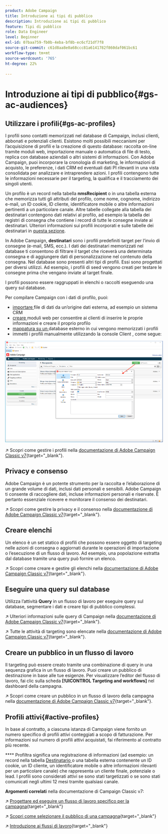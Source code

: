 ```yaml
---
product: Adobe Campaign
title: Introduzione ai tipi di pubblico
description: Introduzione ai tipi di pubblico
feature: Tipi di pubblico
role: Data Engineer
level: Beginner
exl-id: 07baa759-fb0b-4eba-bf8b-ec6cf21df7f8
source-git-commit: c61d8aa8e0a68ccc81a6141782f860daf061bc61
workflow-type: tm+mt
source-wordcount: '765'
ht-degree: 22%

---
```


# Introduzione ai tipi di pubblico{#gs-ac-audiences}

## Utilizzare i profili{#gs-ac-profiles}

I profili sono contatti memorizzati nel database di Campaign, inclusi clienti, abbonati e potenziali clienti. Esistono molti possibili meccanismi per l’acquisizione di profili e la creazione di questo database: raccolta on-line tramite moduli web, importazione manuale o automatica di file di testo, replica con database aziendali o altri sistemi di informazioni. Con Adobe Campaign, puoi incorporare la cronologia di marketing, le informazioni di acquisto, le preferenze, i dati CRM ed eventuali dati PI rilevanti in una vista consolidata per analizzare e intraprendere azioni. I profili contengono tutte le informazioni necessarie per il targeting, la qualifica e il tracciamento dei singoli utenti.

Un profilo è un record nella tabella **nmsRecipient** o in una tabella esterna che memorizza tutti gli attributi del profilo, come nome, cognome, indirizzo e-mail, un ID cookie, ID cliente, identificatore mobile o altre informazioni pertinenti a un particolare canale. Altre tabelle collegate alla tabella dei destinatari contengono dati relativi al profilo, ad esempio la tabella dei registri di consegna che contiene i record di tutte le consegne inviate ai destinatari. Ulteriori informazioni sui profili incorporati e sulle tabelle dei destinatari in [questa sezione](../dev/datamodel.md#ootb-profiles).

In Adobe Campaign, **destinatari** sono i profili predefiniti target per l’invio di consegne (e-mail, SMS, ecc.). I dati dei destinatari memorizzati nel database ti consentono di filtrare il target che riceverà una determinata consegna e di aggiungere dati di personalizzazione nel contenuto della consegna. Nel database sono presenti altri tipi di profili. Essi sono progettati per diversi utilizzi. Ad esempio, i profili di seed vengono creati per testare le consegne prima che vengano inviate al target finale.

I profili possono essere raggruppati in elenchi o raccolti eseguendo una query sul database.


Per compilare Campaign con i dati di profilo, puoi:

* [importare ](import.md) file di dati da un’origine dati esterna, ad esempio un sistema CRM
* [creare ](../dev/webapps.md) moduli web per consentire ai clienti di inserire le proprie informazioni e creare il proprio profilo
* [mappatura su un ](../connect/fda.md) database esterno in cui vengono memorizzati i profili
* immetti i profili manualmente utilizzando la console Client , come segue:

![](assets/create-profile.png)


↗️ Scopri come gestire i profili nella [documentazione di Adobe Campaign Classic v7](https://experienceleague.adobe.com/docs/campaign-classic/using/getting-started/profile-management/about-profiles.html){target=&quot;_blank&quot;}.


## Privacy e consenso

Adobe Campaign è un potente strumento per la raccolta e l’elaborazione di un grande volume di dati, inclusi dati personali e sensibili.  Adobe Campaign ti consente di raccogliere dati, incluse informazioni personali e riservate. È pertanto essenziale ricevere e monitorare il consenso dei destinatari.

↗️ Scopri come gestire la privacy e il consenso nella [documentazione di Adobe Campaign Classic v7](https://experienceleague.adobe.com/docs/campaign-classic/using/getting-started/privacy/privacy-and-recommendations.html){target=&quot;_blank&quot;}.

## Creare elenchi

Un elenco è un set statico di profili che possono essere oggetto di targeting nelle azioni di consegna o aggiornati durante le operazioni di importazione o l’esecuzione di un flusso di lavoro. Ad esempio, una popolazione estratta dal database tramite una query può fornire un elenco.

↗️ Scopri come creare e gestire gli elenchi nella [documentazione di Adobe Campaign Classic v7](https://experienceleague.adobe.com/docs/campaign-classic/using/getting-started/profile-management/creating-and-managing-lists.html){target=&quot;_blank&quot;}.

## Eseguire una query sul database

Utilizza l’attività **Query** in un flusso di lavoro per eseguire query sul database, segmentare i dati e creare tipi di pubblico complessi.

↗️ Ulteriori informazioni sulle query di Campaign nella [documentazione di Adobe Campaign Classic v7](https://experienceleague.adobe.com/docs/campaign-classic/using/automating-with-workflows/introduction/targeting-data.html){target=&quot;_blank&quot;}.

↗️ Tutte le attività di targeting sono elencate nella [documentazione di Adobe Campaign Classic v7](https://experienceleague.adobe.com/docs/campaign-classic/using/automating-with-workflows/targeting-activities/about-targeting-activities.html){target=&quot;_blank&quot;}.

## Creare un pubblico in un flusso di lavoro

Il targeting può essere creato tramite una combinazione di query in una sequenza grafica in un flusso di lavoro. Puoi creare un pubblico di destinazione in base alle tue esigenze. Per visualizzare l’editor del flusso di lavoro, fai clic sulla scheda **[!UICONTROL Targeting and workflows]** nel dashboard della campagna.

↗️ Scopri come creare un pubblico in un flusso di lavoro della campagna nella [documentazione di Adobe Campaign Classic v7](https://experienceleague.adobe.com/docs/campaign-classic/using/orchestrating-campaigns/orchestrate-campaigns/marketing-campaign-target.html?lang=en#building-the-main-target-in-a-workflow){target=&quot;_blank&quot;}.


## Profili attivi{#active-profiles}

In base al contratto, a ciascuna istanza di Campaign viene fornito un numero specifico di profili attivi conteggiati a scopo di fatturazione. Per informazioni sul numero di profili attivi acquistati, fai riferimento al contratto più recente.

**** Profiltra significa una registrazione di informazioni (ad esempio: un record nella tabella  [Destinatario ](../dev/datamodel.md) o una tabella esterna contenente un ID cookie, un ID cliente, un identificatore mobile o altre informazioni rilevanti per un particolare canale) che rappresenta un cliente finale, potenziale o lead. I profili sono considerati attivi se sono stati targetizzati o se sono stati comunicati negli ultimi 12 mesi tramite qualsiasi canale.

<!--
You can monitor the number of active profiles used on your instances directly from Campaign Control Panel. 

↗️ For more on this, refer to the [Control Panel documentation](https://docs.adobe.com/content/help/en/control-panel/using/performance-monitoring/active-profiles-monitoring.html).
-->

**Argomenti correlati** nella documentazione di Campaign Classic v7:

↗️ [Progettare ed eseguire un flusso di lavoro specifico per la campagna](https://experienceleague.adobe.com/docs/campaign-classic/using/automating-with-workflows/introduction/building-a-workflow.html){target=&quot;_blank&quot;}

↗️ [Scopri come selezionare il pubblico di una campagna](https://experienceleague.adobe.com/docs/campaign-classic/using/orchestrating-campaigns/orchestrate-campaigns/marketing-campaign-target.html){target=&quot;_blank&quot;}

↗️ [Introduzione ai flussi di lavoro](https://experienceleague.adobe.com/docs/campaign-classic/using/automating-with-workflows/introduction/about-workflows.html){target=&quot;_blank&quot;}
